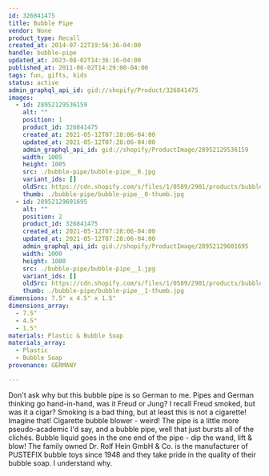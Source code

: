 ```yaml
---
id: 326841475
title: Bubble Pipe
vendor: None
product_type: Recall
created_at: 2014-07-22T19:56:36-04:00
handle: bubble-pipe
updated_at: 2023-08-02T14:36:16-04:00
published_at: 2011-06-02T14:29:00-04:00
tags: fun, gifts, kids
status: active
admin_graphql_api_id: gid://shopify/Product/326841475
images:
  - id: 28952129536159
    alt: ""
    position: 1
    product_id: 326841475
    created_at: 2021-05-12T07:28:06-04:00
    updated_at: 2021-05-12T07:28:06-04:00
    admin_graphql_api_id: gid://shopify/ProductImage/28952129536159
    width: 1005
    height: 1005
    src: ./bubble-pipe/bubble-pipe__0.jpg
    variant_ids: []
    oldSrc: https://cdn.shopify.com/s/files/1/0589/2901/products/bubblepipeb.jpg?v=1620818886
    thumb: ./bubble-pipe/bubble-pipe__0-thumb.jpg
  - id: 28952129601695
    alt: ""
    position: 2
    product_id: 326841475
    created_at: 2021-05-12T07:28:06-04:00
    updated_at: 2021-05-12T07:28:06-04:00
    admin_graphql_api_id: gid://shopify/ProductImage/28952129601695
    width: 1000
    height: 1000
    src: ./bubble-pipe/bubble-pipe__1.jpg
    variant_ids: []
    oldSrc: https://cdn.shopify.com/s/files/1/0589/2901/products/bubblepipe_56312bdb-e444-429c-934b-e527e32e7f3c.png?v=1620818886
    thumb: ./bubble-pipe/bubble-pipe__1-thumb.jpg
dimensions: 7.5" x 4.5" x 1.5"
dimensions_array:
  - 7.5"
  - 4.5"
  - 1.5"
materials: Plastic & Bubble Soap
materials_array:
  - Plastic
  - Bubble Soap
provenance: GERMANY

---
```


Don't ask why but this bubble pipe is so German to me. Pipes and German thinking go hand-in-hand, was it Freud or Jung? I recall Freud smoked, but was it a cigar? Smoking is a bad thing, but at least this is not a cigarette! Imagine that! Cigarette bubble blower \- weird! The pipe is a little more pseudo-academic I'd say, and a bubble pipe, well that just bursts all of the clichés. Bubble liquid goes in the one end of the pipe \- dip the wand, lift & blow! The family owned Dr. Rolf Hein GmbH & Co. is the manufacturer of PUSTEFIX bubble toys since 1948 and they take pride in the quality of their bubble soap. I understand why.
